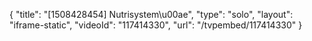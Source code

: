 {
    "title": "[1508428454] Nutrisystem\u00ae",
    "type": "solo",
    "layout": "iframe-static",
    "videoId": "117414330",
    "url": "\/tvpembed\/117414330"
}